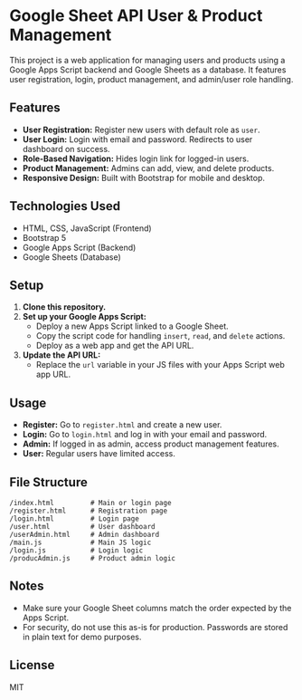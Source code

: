# Google Sheet API User & Product Management

This project is a web application for managing users and products using a Google Apps Script backend and Google Sheets as a database. It features user registration, login, product management, and admin/user role handling.

## Features

- **User Registration:** Register new users with default role as `user`.
- **User Login:** Login with email and password. Redirects to user dashboard on success.
- **Role-Based Navigation:** Hides login link for logged-in users.
- **Product Management:** Admins can add, view, and delete products.
- **Responsive Design:** Built with Bootstrap for mobile and desktop.

## Technologies Used

- HTML, CSS, JavaScript (Frontend)
- Bootstrap 5
- Google Apps Script (Backend)
- Google Sheets (Database)

## Setup

1. **Clone this repository.**
2. **Set up your Google Apps Script:**
   - Deploy a new Apps Script linked to a Google Sheet.
   - Copy the script code for handling `insert`, `read`, and `delete` actions.
   - Deploy as a web app and get the API URL.
3. **Update the API URL:**
   - Replace the `url` variable in your JS files with your Apps Script web app URL.

## Usage

- **Register:** Go to `register.html` and create a new user.
- **Login:** Go to `login.html` and log in with your email and password.
- **Admin:** If logged in as admin, access product management features.
- **User:** Regular users have limited access.

## File Structure

```
/index.html         # Main or login page
/register.html      # Registration page
/login.html         # Login page
/user.html          # User dashboard
/userAdmin.html     # Admin dashboard
/main.js            # Main JS logic
/login.js           # Login logic
/producAdmin.js     # Product admin logic
```

## Notes

- Make sure your Google Sheet columns match the order expected by the Apps Script.
- For security, do not use this as-is for production. Passwords are stored in plain text for demo purposes.

## License

MIT